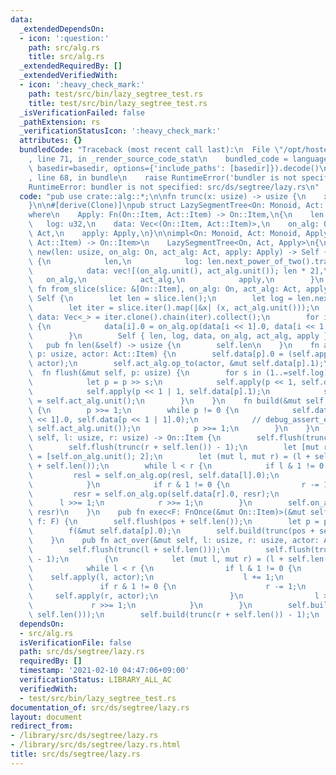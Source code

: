 ```yaml
---
data:
  _extendedDependsOn:
  - icon: ':question:'
    path: src/alg.rs
    title: src/alg.rs
  _extendedRequiredBy: []
  _extendedVerifiedWith:
  - icon: ':heavy_check_mark:'
    path: test/src/bin/lazy_segtree_test.rs
    title: test/src/bin/lazy_segtree_test.rs
  _isVerificationFailed: false
  _pathExtension: rs
  _verificationStatusIcon: ':heavy_check_mark:'
  attributes: {}
  bundledCode: "Traceback (most recent call last):\n  File \"/opt/hostedtoolcache/Python/3.9.1/x64/lib/python3.9/site-packages/onlinejudge_verify/documentation/build.py\"\
    , line 71, in _render_source_code_stat\n    bundled_code = language.bundle(stat.path,\
    \ basedir=basedir, options={'include_paths': [basedir]}).decode()\n  File \"/opt/hostedtoolcache/Python/3.9.1/x64/lib/python3.9/site-packages/onlinejudge_verify/languages/user_defined.py\"\
    , line 68, in bundle\n    raise RuntimeError('bundler is not specified: {}'.format(path.as_posix()))\n\
    RuntimeError: bundler is not specified: src/ds/segtree/lazy.rs\n"
  code: "pub use crate::alg::*;\n\nfn trunc(x: usize) -> usize {\n    x >> x.trailing_zeros()\n\
    }\n\n#[derive(Clone)]\npub struct LazySegmentTree<On: Monoid, Act: Monoid, Apply>\n\
    where\n    Apply: Fn(On::Item, Act::Item) -> On::Item,\n{\n    len: usize,\n \
    \   log: u32,\n    data: Vec<(On::Item, Act::Item)>,\n    on_alg: On,\n    act_alg:\
    \ Act,\n    apply: Apply,\n}\n\nimpl<On: Monoid, Act: Monoid, Apply: Fn(On::Item,\
    \ Act::Item) -> On::Item>\n    LazySegmentTree<On, Act, Apply>\n{\n    pub fn\
    \ new(len: usize, on_alg: On, act_alg: Act, apply: Apply) -> Self {\n        Self\
    \ {\n            len,\n            log: len.next_power_of_two().trailing_zeros(),\n\
    \            data: vec![(on_alg.unit(), act_alg.unit()); len * 2],\n         \
    \   on_alg,\n            act_alg,\n            apply,\n        }\n    }\n    pub\
    \ fn from_slice(slice: &[On::Item], on_alg: On, act_alg: Act, apply: Apply) ->\
    \ Self {\n        let len = slice.len();\n        let log = len.next_power_of_two().trailing_zeros();\n\
    \        let iter = slice.iter().map(|&x| (x, act_alg.unit()));\n        let mut\
    \ data: Vec<_> = iter.clone().chain(iter).collect();\n        for i in (1..len).rev()\
    \ {\n            data[i].0 = on_alg.op(data[i << 1].0, data[i << 1 | 1].0);\n\
    \        }\n        Self { len, log, data, on_alg, act_alg, apply }\n    }\n \
    \   pub fn len(&self) -> usize {\n        self.len\n    }\n    fn apply(&mut self,\
    \ p: usize, actor: Act::Item) {\n        self.data[p].0 = (self.apply)(self.data[p].0,\
    \ actor);\n        self.act_alg.op_to(actor, &mut self.data[p].1);\n    }\n  \
    \  fn flush(&mut self, p: usize) {\n        for s in (1..=self.log).rev() {\n\
    \            let p = p >> s;\n            self.apply(p << 1, self.data[p].1);\n\
    \            self.apply(p << 1 | 1, self.data[p].1);\n            self.data[p].1\
    \ = self.act_alg.unit();\n        }\n    }\n    fn build(&mut self, mut p: usize)\
    \ {\n        p >>= 1;\n        while p != 0 {\n            self.data[p].0 = self.on_alg.op(self.data[p\
    \ << 1].0, self.data[p << 1 | 1].0);\n            // debug_assert_eq!(self.data[p].1,\
    \ self.act_alg.unit());\n            p >>= 1;\n        }\n    }\n    pub fn ask(&mut\
    \ self, l: usize, r: usize) -> On::Item {\n        self.flush(trunc(l + self.len()));\n\
    \        self.flush(trunc(r + self.len()) - 1);\n        let [mut resl, mut resr]\
    \ = [self.on_alg.unit(); 2];\n        let (mut l, mut r) = (l + self.len(), r\
    \ + self.len());\n        while l < r {\n            if l & 1 != 0 {\n       \
    \         resl = self.on_alg.op(resl, self.data[l].0);\n                l += 1;\n\
    \            }\n            if r & 1 != 0 {\n                r -= 1;\n       \
    \         resr = self.on_alg.op(self.data[r].0, resr);\n            }\n      \
    \      l >>= 1;\n            r >>= 1;\n        }\n        self.on_alg.op(resl,\
    \ resr)\n    }\n    pub fn exec<F: FnOnce(&mut On::Item)>(&mut self, pos: usize,\
    \ f: F) {\n        self.flush(pos + self.len());\n        let p = pos + self.len();\n\
    \        f(&mut self.data[p].0);\n        self.build(trunc(pos + self.len()));\n\
    \    }\n    pub fn act_over(&mut self, l: usize, r: usize, actor: Act::Item) {\n\
    \        self.flush(trunc(l + self.len()));\n        self.flush(trunc(r + self.len())\
    \ - 1);\n        {\n            let (mut l, mut r) = (l + self.len(), r + self.len());\n\
    \            while l < r {\n                if l & 1 != 0 {\n                \
    \    self.apply(l, actor);\n                    l += 1;\n                }\n \
    \               if r & 1 != 0 {\n                    r -= 1;\n               \
    \     self.apply(r, actor);\n                }\n                l >>= 1;\n   \
    \             r >>= 1;\n            }\n        }\n        self.build(trunc(l +\
    \ self.len()));\n        self.build(trunc(r + self.len()) - 1);\n    }\n}\n"
  dependsOn:
  - src/alg.rs
  isVerificationFile: false
  path: src/ds/segtree/lazy.rs
  requiredBy: []
  timestamp: '2021-02-10 04:47:06+09:00'
  verificationStatus: LIBRARY_ALL_AC
  verifiedWith:
  - test/src/bin/lazy_segtree_test.rs
documentation_of: src/ds/segtree/lazy.rs
layout: document
redirect_from:
- /library/src/ds/segtree/lazy.rs
- /library/src/ds/segtree/lazy.rs.html
title: src/ds/segtree/lazy.rs
---
```


